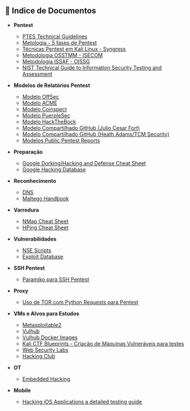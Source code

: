 ## 📂 Indice de Documentos

* **Pentest**
  * [PTES Technical Guidelines](http://www.pentest-standard.org/index.php/PTES_Technical_Guidelines)
  * [Metologia - 5 fases de Pentest](./metodologia-analise-hacking.md)
  * [Técnicas Pentest em Kali Linux - Syngress](./Livro%20-%20Hacking%20com%20Kali%20Linux%20Técnicas%20práticas%20para%20testes%20de%20invasão.pdf)
  * [Metodologia OSSTMM - ISECOM](https://www.isecom.org/OSSTMM.3.pdf)
  * [Metodologia ISSAF - OISSG](https://kr-labs.com.ua/books/oissg-pentest.pdf)
  * [NIST Technical Guide to Information Security Testing and Assessment](https://nvlpubs.nist.gov/nistpubs/legacy/sp/nistspecialpublication800-115.pdf)

* **Modelos de Relatórios Pentest**
  * [Modelo OffSec](https://www.offsec.com/reports/sample-penetration-testing-report.pdf)
  * [Modelo ACME](https://cdn2.hubspot.net/hubfs/2664847/Sample%20Report%20Network%20Penetration%20Test.pdf)
  * [Modelo Coinspect](https://www.coinspect.com/doc/Lesfex2018v12.pdf)
  * [Modelo PuerpleSec](https://purplesec.us/wp-content/uploads/2019/12/Sample-Penetration-Test-Report-PurpleSec.pdf)
  * [Modelo HackTheBock](https://www.hackthebox.com/blog/penetration-testing-reports-template-and-guide)
  * [Modelo Compartilhado GitHub (Julio Cesar Fort)](https://github.com/juliocesarfort/public-pentesting-reports)
  * [Modelo Compartilhado GitHub (Heath Adams/TCM Security)](https://github.com/hmaverickadams/TCM-Security-Sample-Pentest-Report)
  * [Modelos Public Pentest Reports](https://pentestreports.com/reports)

* **Preparação**
  * [Google Dorking/Hacking and Defense Cheat Sheet](https://www.sans.org/posters/google-hacking-and-defense-cheat-sheet)
  * [Google Hacking Database](https://www.exploit-db.com/google-hacking-database)

* **Reconhecimento**
  * [DNS](./dns.md)
  * [Maltego Handbook](https://www.maltego.com/blog/maltego-handbook-for-cyber-threat-intelligence/)

* **Varredura**
  * [NMap Cheat Sheet](https://stationx-public-download.s3.us-west-2.amazonaws.com/nmap_cheet_sheet_v7.pdf)
  * [HPing Cheat Sheet](https://cyberwar.nl/d/cheatsheets/hping3_cheatsheet_v1.0-ENG.pdf)

* **Vulnerabilidades**
  * [NSE Scripts](https://nmap.org/nsedoc/)
  * [Exploit Database](https://www.exploit-db.com/)

* **SSH Pentest**
  * [Paramiko para SSH Pentest](./paramiko-ssh.md)

* **Proxy**
  * [Uso de TOR com Python Requests para Pentest](./tor-python.md)

* **VMs e Alvos para Estudos**
  * [Metasploitable2](https://docs.rapid7.com/metasploit/metasploitable-2-exploitability-guide/)
  * [Vulhub](https://www.sfdvulnhub.com/)
  * [Vulhub Docker Images](https://hub.docker.com/u/vulhub)
  * [Kali CTF Blueprints - Criação de Máquinas Vulneráveis para testes](https://drive.google.com/file/d/1cqviXkmCYWBVxzQkvTEl-Y3XsiLwsmIa/view?usp=sharing)
  * [Web Security Labs](https://labs.cai.do/)
  * [Hacking Club](https://app.hackingclub.com/)


* **OT**
  * [Embedded Hacking](https://drive.google.com/file/d/1B9a_esTpVW3i-O8JtLH72tcHScbdZERR/view?usp=sharing)

* **Mobile**
  * [Hacking iOS Applications a detailed testing guide](https://drive.google.com/file/d/17vxAbAbAM-6T1mnedgirlqjH4EyFmXa3/view?usp=sharing)